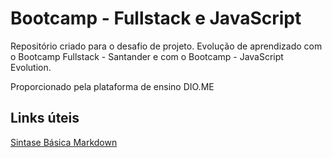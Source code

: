 # Bootcamp - Fullstack e JavaScript
Repositório criado para o desafio de projeto.
Evolução de aprendizado com o Bootcamp Fullstack - Santander e com o Bootcamp - JavaScript Evolution.

Proporcionado pela plataforma de ensino DIO.ME


## Links úteis
[Sintase Básica Markdown](https://www.markdownguide.org/basic-syntax/)
